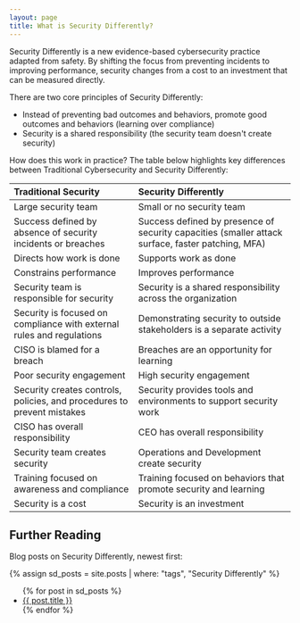 ```yaml
---
layout: page
title: What is Security Differently?
---
```

Security Differently is a new evidence-based cybersecurity practice adapted from safety. By shifting the focus from preventing incidents to improving performance, security changes from a cost to an investment that can be measured directly.

There are two core principles of Security Differently:

- Instead of preventing bad outcomes and behaviors, promote good outcomes and behaviors (learning over compliance)
- Security is a shared responsibility (the security team doesn't create security)

How does this work in practice? The table below highlights key differences between Traditional Cybersecurity and Security Differently:

|Traditional Security|Security Differently|
|:-------------------|:-------------------|
|Large security team|Small or no security team|
|Success defined by absence of security incidents or breaches|Success defined by presence of security capacities (smaller attack surface, faster patching, MFA)|
|Directs how work is done|Supports work as done|
|Constrains performance|Improves performance|
|Security team is responsible for security|Security is a shared responsibility across the organization|
|Security is focused on compliance with external rules and regulations|Demonstrating security to outside stakeholders is a separate activity|
|CISO is blamed for a breach|Breaches are an opportunity for learning|
|Poor security engagement|High security engagement|
|Security creates controls, policies, and procedures to prevent mistakes|Security provides tools and environments to support security work|
|CISO has overall responsibility|CEO has overall responsibility|
|Security team creates security|Operations and Development create security|
|Training focused on awareness and compliance|Training focused on behaviors that promote security and learning|
|Security is a cost|Security is an investment|

## Further Reading

Blog posts on Security Differently, newest first:

{% assign sd_posts = site.posts | where: "tags", "Security Differently" %}
<ul>
  {% for post in sd_posts %}
    <li>
      <a href="{{ post.url }}">{{ post.title }}</a>
    </li>
  {% endfor %}
</ul>
